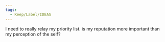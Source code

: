 ```yaml
---
tags:
  - Keep/Label/IDEAS
---
```


I need to really relay my priority list.
is my reputation more important than my perception of the self? 